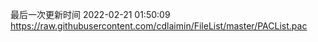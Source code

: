 最后一次更新时间 2022-02-21 01:50:09
https://raw.githubusercontent.com/cdlaimin/FileList/master/PACList.pac

